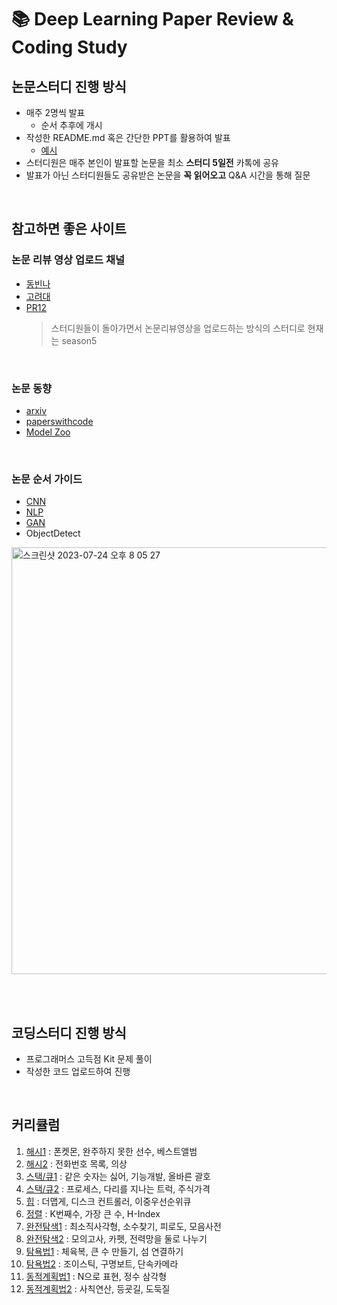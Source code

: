 # 📚 Deep Learning Paper Review & Coding Study

## 논문스터디 진행 방식

- 매주 2명씩 발표
  - 순서 추후에 개시 
- 작성한 README.md 혹은 간단한 PPT를 활용하여 발표
  - [예시](https://github.com/Artinto/2023-2_study/tree/main/AlexNet)
- 스터디원은 매주 본인이 발표할 논문을 최소 __스터디 5일전__ 카톡에 공유
- 발표가 아닌 스터디원들도 공유받은 논문을 __꼭 읽어오고__ Q&A 시간을 통해 질문

<BR>

## 참고하면 좋은 사이트
### 논문 리뷰 영상 업로드 채널
- [동빈나](https://www.youtube.com/@dongbinna)
- [고려대](https://www.youtube.com/@dsba2979/featured)
- [PR12](https://www.youtube.com/results?search_query=PR12)
  > 스터디원들이 돌아가면서 논문리뷰영상을 업로드하는 방식의 스터디로 현재는 season5

<br>

### 논문 동향
- [arxiv](https://arxiv-sanity-lite.com/)
- [paperswithcode](https://paperswithcode.com/)
- [Model Zoo](https://modelzoo.co/)

<br>

### 논문 순서 가이드
- [CNN](https://engineer-mole.tistory.com/43)
- [NLP](https://asidefine.tistory.com/180)
- [GAN](https://ysbsb.github.io/gan/2020/06/17/GAN-newbie-guide.html)
- ObjectDetect
<img width="683" alt="스크린샷 2023-07-24 오후 8 05 27" src="https://github.com/Artinto/DL-Paper-Review/assets/56713634/6676d6f5-91a1-4a37-ab45-d6e422b2777f">



   
<BR><BR>
    
## 코딩스터디 진행 방식

- 프로그래머스 고득점 Kit 문제 풀이
- 작성한 코드 업로드하여 진행 

<br>

## 커리큘럼
1. [해시1](https://school.programmers.co.kr/learn/courses/30/parts/12077) : 폰켓몬, 완주하지 못한 선수, 베스트앨범
2. [해시2](https://school.programmers.co.kr/learn/courses/30/parts/12077) : 전화번호 목록, 의상
3. [스택/큐1](https://school.programmers.co.kr/learn/courses/30/parts/12081) : 같은 숫자는 싫어, 기능개발, 올바른 괄호
4. [스택/큐2](https://school.programmers.co.kr/learn/courses/30/parts/12081) : 프로세스, 다리를 지나는 트럭, 주식가격
5. [힙](https://school.programmers.co.kr/learn/courses/30/parts/12117) : 더맵게, 디스크 컨트롤러, 이중우선순위큐
6. [정렬](https://school.programmers.co.kr/learn/courses/30/parts/12198) : K번째수, 가장 큰 수, H-Index
7. [완전탐색1](https://school.programmers.co.kr/learn/courses/30/parts/12230) : 최소직사각형, 소수찾기, 피로도, 모음사전
8. [완전탐색2](https://school.programmers.co.kr/learn/courses/30/parts/12230) : 모의고사, 카펫, 전력망을 둘로 나누기
9. [탐욕법1](https://school.programmers.co.kr/learn/courses/30/parts/12244) : 체육복, 큰 수 만들기, 섬 연결하기
10. [탐욕법2](https://school.programmers.co.kr/learn/courses/30/parts/12244) : 조이스틱, 구명보트, 단속카메라
11. [동적계획법1](https://school.programmers.co.kr/learn/courses/30/parts/12263) : N으로 표현, 정수 삼각형
12. [동적계획법2](https://school.programmers.co.kr/learn/courses/30/parts/12263) : 사칙연산, 등굣길, 도둑질


    
